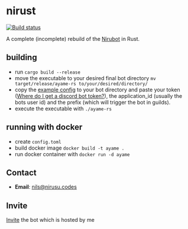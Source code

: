 # nirust
[![Build status](https://github.com/nirusu99/ayame-rs/actions/workflows/rust.yml/badge.svg)](https://github.com/nirusu99/ayame-rs/actions)

A complete (incomplete) rebuild of the [Nirubot](https://github.com/Nirusu99/nirubot) in Rust.

## building
- run `cargo build --release`
- move the executable to your desired final bot directory `mv target/release/ayame-rs to/your/desired/directory/`
- copy the [example config](./example/config.toml) to your bot directory and paste your token \([Where do I get a discord bot token?](https://discord.com/developers/docs/intro)\), the application_id (usually the bots user id) and the prefix (which will trigger the bot in guilds).
- execute the executable with `./ayame-rs`

## running with docker
- create `config.toml`
- build docker image `docker build -t ayame .`
- run docker container with `docker run -d ayame`

## Contact
- **Email**: nils@nirusu.codes

## Invite
[Invite](https://discord.com/api/oauth2/authorize?client_id=702485091842261035&scope=applications.commands+bot&permissions=26909993985) the bot which is hosted by me
